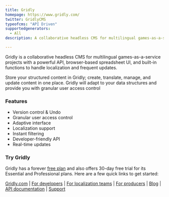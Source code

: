 ```yaml
---
title: Gridly
homepage: https://www.gridly.com/
twitter: GridlyCMS
typeofcms: "API Driven"
supportedgenerators:
  - All
description: A collaborative headless CMS for multilingual games-as-a-service projects with a powerful API, browser-based spreadsheet UI, and built-in functions to handle localization and frequent updates.

---
```


Gridly is a collaborative headless CMS for multilingual games-as-a-service projects with a powerful API, browser-based spreadsheet UI, and built-in functions to handle localization and frequent updates.

Store your structured content in Gridly; create, translate, manage, and update content in one place. Gridly will adapt to your data structures and provide you with granular user access control


### Features

* Version control & Undo
* Granular user access control
* Adaptive interface
* Localization support
* Instant filtering
* Developer-friendly API
* Real-time updates


### Try Gridly

Gridly has a forever [free plan](https://www.gridly.com/pricing/?utm_medium=jamstack&utm_source=jamstack) and also offers 30-day free trial for its Essential and Professional plans.
Here are a few quick links to get started:

[Gridly.com](https://www.gridly.com/?utm_medium=jamstack&utm_source=jamstack) | [For developers](https://www.gridly.com/for-developers/?utm_medium=jamstack&utm_source=jamstack) | [For localization teams](https://www.gridly.com/for-localization-teams/?utm_medium=jamstack&utm_source=jamstack) | [For producers](https://www.gridly.com/for-producers/?utm_medium=jamstack&utm_source=jamstack) | [Blog](https://www.gridly.com/blog/?utm_medium=jamstack&utm_source=jamstack) | [API documentation](https://www.gridly.com/docs/api/?utm_medium=jamstack&utm_source=jamstack#introduction) | [Support](https://gridlyhelp.zendesk.com/hc/en-us)
